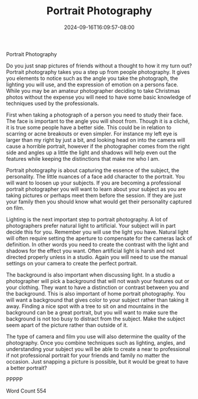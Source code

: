 ﻿---
title: "Portrait Photography"
date: 2024-09-16T16:09:57-08:00
description: "TXT Tips for Web Success"
featured_image: "/images/TXT.jpg"
tags: ["TXT"]
---

Portrait Photography

Do you just snap pictures of friends without a thought to how it my turn out?  Portrait photography takes you a step up from people photography.  It gives you elements to notice such as the angle you take the photograph, the lighting you will use, and the expression of emotion on a persons face.  While you may be an amateur photographer deciding to take Christmas photos without the expense you will need to have some basic knowledge of techniques used by the professionals.  

First when taking a photograph of a person you need to study their face.  The face is important to the angle you will shoot from.  Though it is a cliché, it is true some people have a better side.  This could be in relation to scarring or acne breakouts or even simpler.  For instance my left eye is larger than my right by just a bit, and looking head on into the camera will cause a horrible portrait, however if the photographer comes from the right side and angles up a little the light and shadows will help even out the features while keeping the distinctions that make me who I am.

Portrait photography is about capturing the essence of the subject, the personality.  The little nuances of a face add character to the portrait.  You will want to loosen up your subjects.  If you are becoming a professional portrait photographer you will want to learn about your subject as you are taking pictures or perhaps meet them before the session.  If they are just your family then you should know what would get their personality captured on film.  

Lighting is the next important step to portrait photography.  A lot of photographers prefer natural light to artificial.  Your subject will in part decide this for you.  Remember you will use the light you have.  Natural light will often require setting the aperture to compensate for the cameras lack of definition.  In other words you need to create the contrast with the light and shadows for the effect you want.  Often artificial light is harsh and not directed properly unless in a studio.  Again you will need to use the manual settings on your camera to create the perfect portrait.  

The background is also important when discussing light.  In a studio a photographer will pick a background that will not wash your features out or your clothing.  They want to have a distinction or contrast between you and the background.  This is also important of home portrait photography.  You will want a background that gives color to your subject rather than taking it away.  Finding a nice spot with a tree to sit on and mountains in the background can be a great portrait, but you will want to make sure the background is not too busy to distract from the subject.  Make the subject seem apart of the picture rather than outside of it.

The type of camera and film you use will also determine the quality of the photography.  Once you combine techniques such as lighting, angles, and understanding your subject you will be able to create a near to professional if not professional portrait for your friends and family no matter the occasion.  Just snapping a picture is possible, but it would be great to have a better portrait?  

PPPPP

Word Count 554

